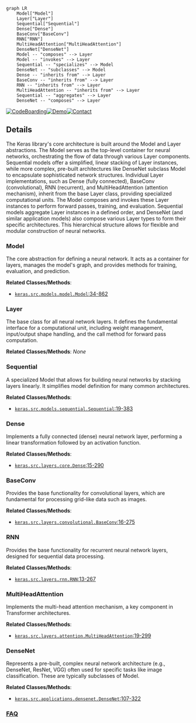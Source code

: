 ```mermaid
graph LR
    Model["Model"]
    Layer["Layer"]
    Sequential["Sequential"]
    Dense["Dense"]
    BaseConv["BaseConv"]
    RNN["RNN"]
    MultiHeadAttention["MultiHeadAttention"]
    DenseNet["DenseNet"]
    Model -- "composes" --> Layer
    Model -- "invokes" --> Layer
    Sequential -- "specializes" --> Model
    DenseNet -- "subclasses" --> Model
    Dense -- "inherits from" --> Layer
    BaseConv -- "inherits from" --> Layer
    RNN -- "inherits from" --> Layer
    MultiHeadAttention -- "inherits from" --> Layer
    Sequential -- "aggregates" --> Layer
    DenseNet -- "composes" --> Layer
```

[![CodeBoarding](https://img.shields.io/badge/Generated%20by-CodeBoarding-9cf?style=flat-square)](https://github.com/CodeBoarding/CodeBoarding)[![Demo](https://img.shields.io/badge/Try%20our-Demo-blue?style=flat-square)](https://www.codeboarding.org/demo)[![Contact](https://img.shields.io/badge/Contact%20us%20-%20contact@codeboarding.org-lightgrey?style=flat-square)](mailto:contact@codeboarding.org)

## Details

The Keras library's core architecture is built around the Model and Layer abstractions. The Model serves as the top-level container for neural networks, orchestrating the flow of data through various Layer components. Sequential models offer a simplified, linear stacking of Layer instances, while more complex, pre-built architectures like DenseNet subclass Model to encapsulate sophisticated network structures. Individual Layer implementations, such as Dense (fully connected), BaseConv (convolutional), RNN (recurrent), and MultiHeadAttention (attention mechanism), inherit from the base Layer class, providing specialized computational units. The Model composes and invokes these Layer instances to perform forward passes, training, and evaluation. Sequential models aggregate Layer instances in a defined order, and DenseNet (and similar application models) also compose various Layer types to form their specific architectures. This hierarchical structure allows for flexible and modular construction of neural networks.

### Model
The core abstraction for defining a neural network. It acts as a container for layers, manages the model's graph, and provides methods for training, evaluation, and prediction.


**Related Classes/Methods**:

- <a href="https://github.com/keras-team/keras/blob/master/keras/src/models/model.py#L34-L862" target="_blank" rel="noopener noreferrer">`keras.src.models.model.Model`:34-862</a>


### Layer
The base class for all neural network layers. It defines the fundamental interface for a computational unit, including weight management, input/output shape handling, and the call method for forward pass computation.


**Related Classes/Methods**: _None_

### Sequential
A specialized Model that allows for building neural networks by stacking layers linearly. It simplifies model definition for many common architectures.


**Related Classes/Methods**:

- <a href="https://github.com/keras-team/keras/blob/master/keras/src/models/sequential.py#L19-L383" target="_blank" rel="noopener noreferrer">`keras.src.models.sequential.Sequential`:19-383</a>


### Dense
Implements a fully connected (dense) neural network layer, performing a linear transformation followed by an activation function.


**Related Classes/Methods**:

- <a href="https://github.com/keras-team/keras/blob/master/keras/src/layers/core/dense.py#L15-L290" target="_blank" rel="noopener noreferrer">`keras.src.layers.core.Dense`:15-290</a>


### BaseConv
Provides the base functionality for convolutional layers, which are fundamental for processing grid-like data such as images.


**Related Classes/Methods**:

- <a href="https://github.com/keras-team/keras/blob/master/keras/src/layers/convolutional/base_conv.py#L16-L275" target="_blank" rel="noopener noreferrer">`keras.src.layers.convolutional.BaseConv`:16-275</a>


### RNN
Provides the base functionality for recurrent neural network layers, designed for sequential data processing.


**Related Classes/Methods**:

- <a href="https://github.com/keras-team/keras/blob/master/keras/src/layers/rnn/rnn.py#L13-L267" target="_blank" rel="noopener noreferrer">`keras.src.layers.rnn.RNN`:13-267</a>


### MultiHeadAttention
Implements the multi-head attention mechanism, a key component in Transformer architectures.


**Related Classes/Methods**:

- <a href="https://github.com/keras-team/keras/blob/master/keras/src/layers/attention/multi_head_attention.py#L19-L299" target="_blank" rel="noopener noreferrer">`keras.src.layers.attention.MultiHeadAttention`:19-299</a>


### DenseNet
Represents a pre-built, complex neural network architecture (e.g., DenseNet, ResNet, VGG) often used for specific tasks like image classification. These are typically subclasses of Model.


**Related Classes/Methods**:

- <a href="https://github.com/keras-team/keras/blob/master/keras/src/applications/densenet.py#L107-L322" target="_blank" rel="noopener noreferrer">`keras.src.applications.densenet.DenseNet`:107-322</a>




### [FAQ](https://github.com/CodeBoarding/GeneratedOnBoardings/tree/main?tab=readme-ov-file#faq)